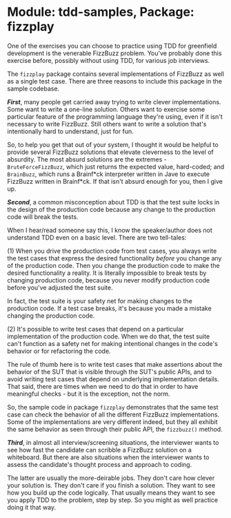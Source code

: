 # Module: tdd-samples, Package: fizzplay 

One of the exercises you can choose to practice using TDD for greenfield development is the venerable FizzBuzz problem. You've probably done this exercise before, possibly without using TDD, for various job interviews. 

The ```fizzplay``` package contains several implementations of FizzBuzz as well as a single test case. There are three reasons to include this package in the sample codebase. 

**_First_**, many people get carried away trying to write clever implementations. Some want to write a one-line solution. Others want to exercise some particular feature of the programming language they're using, even if it isn't necessary to write FizzBuzz. Still others want to write a solution that's intentionally hard to understand, just for fun. 

So, to help you get that out of your system, I thought it would be helpful to provide several FizzBuzz solutions that elevate cleverness to the level of absurdity. The most absurd solutions are the extremes - ```BruteForceFizzBuzz```, which just returns the expected value, hard-coded; and ```BrainBuzz```, which runs a Brainf\*ck interpreter written in Jave to execute FizzBuzz written in Brainf\*ck. If that isn't absurd enough for you, then I give up.

**_Second_**, a common misconception about TDD is that the test suite locks in the design of the production code because any change to the production code will break the tests. 

When I hear/read someone say this, I know the speaker/author does not understand TDD even on a basic level. There are two tell-tales: 

(1) When you drive the production code from test cases, you always write the test cases that express the desired functionality _before_ you change any of the production code. Then you change the production code to make the desired functionality a reality. It is literally impossible to break tests by changing production code, because you never modify production code before you've adjusted the test suite.

In fact, the test suite is your safety net for making changes to the production code. If a test case breaks, it's because you made a mistake changing the production code. 

(2) It's possible to write test cases that depend on a particular implementation of the production code. When we do that, the test suite can't function as a safety net for making intentional changes in the code's behavior or for refactoring the code. 

The rule of thumb here is to write test cases that make assertions about the behavior of the SUT that is visible through the SUT's public APIs, and to avoid writing test cases that depend on underlying implementation details. That said, there are times when we need to do that in order to have meaningful checks - but it is the exception, not the norm.

So, the sample code in package ```fizzplay``` demonstrates that the same test case can check the behavior of all the different FizzBuzz implementations. Some of the implementations are very different indeed, but they all exhibit the same behavior as seen through their public API, the ```fizzbuzz()``` method.

**_Third_**, in almost all interview/screening situations, the interviewer wants to see how fast the candidate can scribble a FizzBuzz solution on a whiteboard. But there are also situations when the interviewer wants to assess the candidate's thought process and approach to coding. 

The latter are usually the more-deirable jobs. They don't care how clever your solution is. They don't care if you finish a solution. They want to see how you build up the code logically. That usually means they want to see you apply TDD to the problem, step by step. So you might as well practice doing it that way.
